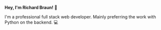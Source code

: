 **Hey, I'm Richard Braun!** 👋

I'm a professional full stack web developer. Mainly preferring the work with Python on the backend. :computer:

<!---
richardbenedikt/richardbenedikt is a ✨ special ✨ repository because its `README.md` (this file) appears on your GitHub profile.
You can click the Preview link to take a look at your changes.
--->
